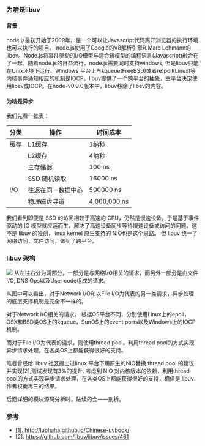 ### 为啥是libuv

#### 背景
node.js最初开始于2009年，是一个可以让Javascript代码离开浏览器的执行环境也可以执行的项目。 node.js使用了Google的V8解析引擎和Marc Lehmann的libev。Node.js将事件驱动的I/O模型与适合该模型的编程语言(Javascript)融合在了一起。随着node.js的日益流行，node.js需要同时支持windows, 但是libuv只能在Unix环境下运行。Windows 平台上与kqueue(FreeBSD)或者(e)poll(Linux)等内核事件通知相应的机制是IOCP。libuv提供了一个跨平台的抽象，由平台决定使用libev或IOCP。在node-v0.9.0版本中，libuv移除了libev的内容。


#### 为啥是异步

我们先看一张表：

| 分类 | 操作 | 时间成本 |
| --- | --- | ---   |
| 缓存 | L1缓存 | 1纳秒 |
|     | L2缓存 | 4纳秒 |
|     | 主存储器 | 100 ns |
|     | SSD 随机读取 | 16000 ns |
| I/O | 往返在同一数据中心 | 500000 ns |
|     | 物理磁盘寻道 | 4,000,000 ns |

我们看到即便是 SSD 的访问相较于高速的 CPU，仍然是慢速设备。于是基于事件驱动的 IO 模型就应运而生，解决了高速设备同步等待慢速设备或访问的问题。这不是 libuv 的独创，linux kernel 原生支持的 NIO也是这个思路。 但 libuv 统一了网络访问，文件访问，做到了跨平台。


### libuv 架构
![](FuX1qcGJgwYtX9zNbBAOSaQeD8Qz.png)
从左往右分为两部分，一部分是与网络I/O相关的请求，而另外一部分是由文件I/O, DNS Ops以及User code组成的请求。

从图中可以看出，对于Network I/O和以File I/O为代表的另一类请求，异步处理的底层支撑机制是完全不一样的。

对于Network I/O相关的请求， 根据OS平台不同，分别使用Linux上的epoll，OSX和BSD类OS上的kqueue，SunOS上的event ports以及Windows上的IOCP机制。


而对于File I/O为代表的请求，则使用thread pool。利用thread pool的方式实现异步请求处理，在各类OS上都能获得很好的支持。

笔者曾经给 libuv 社区提出过linux 平台下用原生的NIO替换 thread pool 的建议并实现[2],测试发现有3%的提升. 考虑到 NIO 对内核版本的依赖，利用thread pool的方式实现异步请求处理，在各类OS上都能获得很好的支持，相信是 libuv 作者权衡再三的结果。

后面详细的模块源码分析时，陆续的会一一剖析。

### 参考

- [1]. http://luohaha.github.io/Chinese-uvbook/
- [2]. https://github.com/libuv/libuv/issues/461
